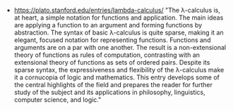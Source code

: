 - https://plato.stanford.edu/entries/lambda-calculus/
    "The λ-calculus is, at heart, a simple notation for functions and application. The main ideas are applying a function to an argument and forming functions by abstraction. The syntax of basic 
    λ-calculus is quite sparse, making it an elegant, focused notation for representing functions. Functions and arguments are on a par with one another. The result is a non-extensional theory of functions as rules of computation, contrasting with an extensional theory of functions as sets of ordered pairs. Despite its sparse syntax, the expressiveness and flexibility of the λ-calculus make it a cornucopia of logic and mathematics. This entry develops some of the central highlights of the field and prepares the reader for further study of the subject and its applications in philosophy, linguistics, computer science, and logic."